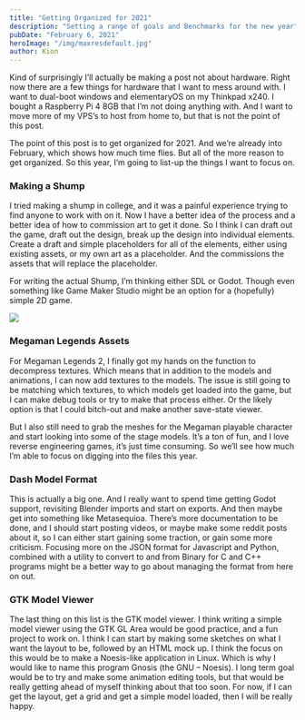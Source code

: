```yaml
---
title: "Getting Organized for 2021"
description: "Setting a range of goals and Benchmarks for the new year"
pubDate: "February 6, 2021"
heroImage: "/img/maxresdefault.jpg"
author: Kion
---
```


Kind of surprisingly I’ll actually be making a post not about hardware. Right now there are a few things for hardware that I want to mess around with. I want to dual-boot windows and elementaryOS on my Thinkpad x240. I bought a Raspberry Pi 4 8GB that I’m not doing anything with. And I want to move more of my VPS’s to host from home to, but that is not the point of this post.

The point of this post is to get organized for 2021. And we’re already into February, which shows how much time flies. But all of the more reason to get organized. So this year, I’m going to list-up the things I want to focus on.

### Making a Shump

I tried making a shump in college, and it was a painful experience trying to find anyone to work with on it. Now I have a better idea of the process and a better idea of how to commission art to get it done. So I think I can draft out the game, draft out the design, break up the design into individual elements. Create a draft and simple placeholders for all of the elements, either using existing assets, or my own art as a placeholder. And the commissions the assets that will replace the placeholder.

For writing the actual Shump, I’m thinking either SDL or Godot. Though even something like Game Maker Studio might be an option for a (hopefully) simple 2D game.

![](https://i.imgur.com/E00pQfD.png)

### Megaman Legends Assets

For Megaman Legends 2, I finally got my hands on the function to decompress textures. Which means that in addition to the models and animations, I can now add textures to the models. The issue is still going to be matching which textures, to which models get loaded into the game, but I can make debug tools or try to make that process either. Or the likely option is that I could bitch-out and make another save-state viewer.

But I also still need to grab the meshes for the Megaman playable character and start looking into some of the stage models. It’s a ton of fun, and I love reverse engineering games, it’s just time consuming. So we’ll see how much I’m able to focus on digging into the files this year.

### Dash Model Format

This is actually a big one. And I really want to spend time getting Godot support, revisiting Blender imports and start on exports. And then maybe get into something like Metasequioa. There’s more documentation to be done, and I should start posting videos, or maybe make some reddit posts about it, so I can either start gaining some traction, or gain some more criticism. Focusing more on the JSON format for Javascript and Python, combined with a utility to convert to and from Binary for C and C++ programs might be a better way to go about managing the format from here on out.

### GTK Model Viewer

The last thing on this list is the GTK model viewer. I think writing a simple model viewer using the GTK GL Area would be good practice, and a fun project to work on. I think I can start by making some sketches on what I want the layout to be, followed by an HTML mock up. I think the focus on this would be to make a Noesis-like application in Linux. Which is why I would like to name this program Gnosis (the GNU – Noesis). I long term goal would be to try and make some animation editing tools, but that would be really getting ahead of myself thinking about that too soon. For now, if I can get the layout, get a grid and get a simple model loaded, then I will be really happy.